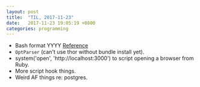 ```yaml
---
layout: post
title:  "TIL, 2017-11-23"
date:   2017-11-23 19:05:19 +0800
categories: programming
---
```


- Bash format YYYY [Reference](https://stackoverflow.com/questions/1401482/yyyy-mm-dd-format-date-in-shell-script)
- `OptParser` (can't use thor without bundle install yet).
- system('open', 'http://localhost:3000') to script opening a browser from Ruby.
- More script hook things.
- Weird AF things re: postgres.
